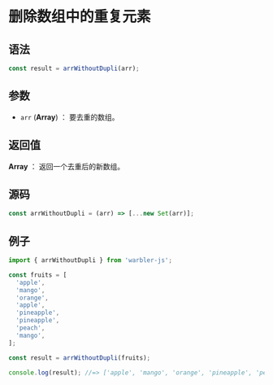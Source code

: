 <!--
 * @Author: 一尾流莺
 * @Description:删除数组中的重复元素
 * @Date: 2021-09-13 17:26:25
 * @LastEditTime: 2021-09-13 18:21:42
 * @FilePath: \vue-press\docs\guide\array\arrWithoutDupli.md
-->

# 删除数组中的重复元素

## 语法

```js
const result = arrWithoutDupli(arr);
```

## 参数

- `arr` (**Array**) ： 要去重的数组。

## 返回值

**Array** ： 返回一个去重后的新数组。

## 源码

```js
const arrWithoutDupli = (arr) => [...new Set(arr)];
```

## 例子

```js
import { arrWithoutDupli } from 'warbler-js';

const fruits = [
  'apple',
  'mango',
  'orange',
  'apple',
  'pineapple',
  'pineapple',
  'peach',
  'mango',
];

const result = arrWithoutDupli(fruits);

console.log(result); //=> ['apple', 'mango', 'orange', 'pineapple', 'peach']
```
